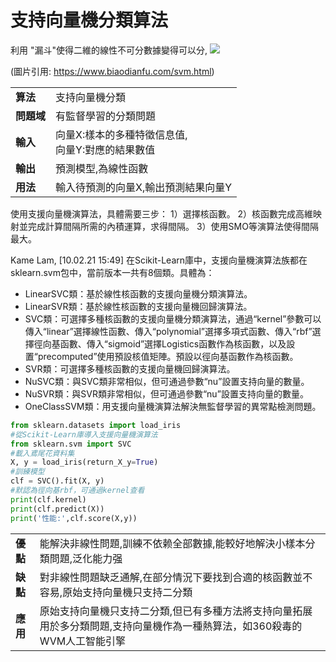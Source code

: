 # 支持向量機分類算法

利用 "漏斗"使得二維的線性不可分數據變得可以分,
![](https://www.biaodianfu.com/wp-content/uploads/2020/09/svm-13.png)

(圖片引用: https://www.biaodianfu.com/svm.html)

| | |
|--|--|
|**算法**|支持向量機分類|
|**問題域**|有監督學習的分類問題|
|**輸入**|向量X:樣本的多種特徵信息值,<br>向量Y:對應的結果數值|
|**輸出**|預測模型,為線性函數|
|**用法**|輸入待預測的向量X,輸出預測結果向量Y|

使用支援向量機演算法，具體需要三步：
1）選擇核函數。
2）核函數完成高維映射並完成計算間隔所需的內積運算，求得間隔。
3）使用SMO等演算法使得間隔最大。

Kame Lam, [10.02.21 15:49]
在Scikit-Learn庫中，支援向量機演算法族都在sklearn.svm包中，當前版本一共有8個類。具體為：
* LinearSVC類：基於線性核函數的支援向量機分類演算法。
* LinearSVR類：基於線性核函數的支援向量機回歸演算法。
* SVC類：可選擇多種核函數的支援向量機分類演算法，通過“kernel”參數可以傳入“linear”選擇線性函數、傳入“polynomial”選擇多項式函數、傳入“rbf”選擇徑向基函數、傳入“sigmoid”選擇Logistics函數作為核函數，以及設置“precomputed”使用預設核值矩陣。預設以徑向基函數作為核函數。
* SVR類：可選擇多種核函數的支援向量機回歸演算法。
* NuSVC類：與SVC類非常相似，但可通過參數“nu”設置支持向量的數量。
* NuSVR類：與SVR類非常相似，但可通過參數“nu”設置支持向量的數量。
* OneClassSVM類：用支援向量機演算法解決無監督學習的異常點檢測問題。

```python
from sklearn.datasets import load_iris 
#從Scikit-Learn庫導入支援向量機演算法 
from sklearn.svm import SVC 
#載入鳶尾花資料集 
X, y = load_iris(return_X_y=True) 
#訓練模型 
clf = SVC().fit(X, y) 
#默認為徑向基rbf，可通過kernel查看 
print(clf.kernel)
print(clf.predict(X))
print('性能:',clf.score(X,y))
```

| | |
|--|--|
|**優點**|能解決非線性問題,訓練不依赖全部數據,能較好地解決小樣本分類問題,泛化能力强|
|**缺點**|對非線性問題缺乏通解,在部分情況下要找到合適的核函數並不容易,原始支持向量機只支持二分類|
|**應用**|原始支持向量機只支持二分類,但已有多種方法將支持向量拓展用於多分類問題,支持向量機作為一種熱算法，如360殺毒的WVM人工智能引擎|